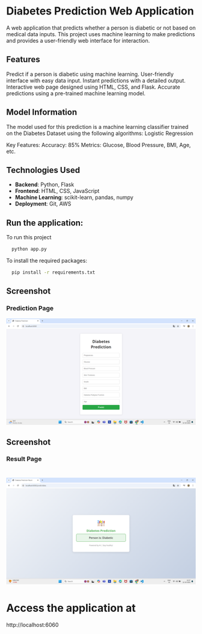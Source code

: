 # Diabetes Prediction Web Application

A web application that predicts whether a person is diabetic or not based on medical data inputs. This project uses machine learning to make predictions and provides a user-friendly web interface for interaction.

## Features
Predict if a person is diabetic using machine learning. User-friendly interface with easy data input. Instant predictions with a detailed output. Interactive web page designed using HTML, CSS, and Flask. Accurate predictions using a pre-trained machine learning model.

## Model Information
The model used for this prediction is a machine learning classifier trained on the Diabetes Dataset using the following algorithms: Logistic Regression

Key Features:
Accuracy: 85% Metrics: Glucose, Blood Pressure, BMI, Age, etc.

## Technologies Used
- **Backend**: Python, Flask
- **Frontend**: HTML, CSS, JavaScript
- **Machine Learning**: scikit-learn, pandas, numpy
- **Deployment**: Git, AWS


## Run the application:

To run this project

```bash
  python app.py
```

To install the required packages:

```bash
  pip install -r requirements.txt

```
## Screenshot
### Prediction Page
![App Screenshot](https://github.com/VigneshvickyData/Data_Branching/blob/main/Screenshot%20(963).png?raw=true)

## Screenshot
### Result Page
![App Screenshot](https://github.com/VigneshvickyData/Data_Branching/blob/main/Screenshot%20(961).png?raw=true)
=======
# Access the application at 
http://localhost:6060


